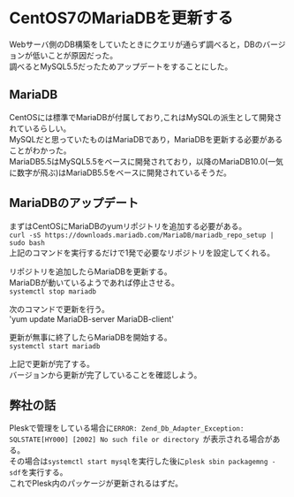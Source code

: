# CentOS7のMariaDBを更新する
Webサーバ側のDB構築をしていたときにクエリが通らず調べると，DBのバージョンが低いことが原因だった。  
調べるとMySQL5.5だったためアップデートをすることにした。
  
## MariaDB
CentOSには標準でMariaDBが付属しており,これはMySQLの派生として開発されているらしい。  
MySQLだと思っていたものはMariaDBであり，MariaDBを更新する必要があることがわかった。  
MariaDB5.5はMySQL5.5をベースに開発されており，以降のMariaDB10.0(一気に数字が飛ぶ)はMariaDB5.5をベースに開発されているそうだ。  
  
## MariaDBのアップデート
まずはCentOSにMariaDBのyumリポジトリを追加する必要がある。  
`curl -sS https://downloads.mariadb.com/MariaDB/mariadb_repo_setup | sudo bash`  
上記のコマンドを実行するだけで1発で必要なリポジトリを設定してくれる。  
  
リポジトリを追加したらMariaDBを更新する。  
MariaDBが動いているようであれば停止させる。  
`systemctl stop mariadb`  
  
次のコマンドで更新を行う。  
'yum update MariaDB-server MariaDB-client'  
  
更新が無事に終了したらMariaDBを開始する。  
`systemctl start mariadb`  
  
上記で更新が完了する。  
バージョンから更新が完了していることを確認しよう。  
  
## 弊社の話
Pleskで管理をしている場合に`ERROR: Zend_Db_Adapter_Exception: SQLSTATE[HY000] [2002] No such file or directory
`が表示される場合がある。  
その場合は`systemctl start mysql`を実行した後に`plesk sbin packagemng -sdf`を実行する。  
これでPlesk内のパッケージが更新されるはずだ。
